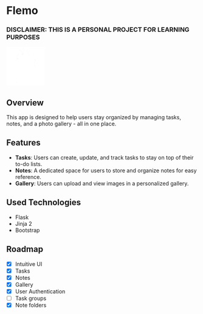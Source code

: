 # Flemo

### DISCLAIMER: THIS IS A PERSONAL PROJECT FOR LEARNING PURPOSES

<img src="./flemo/static/images/flemo.png" width="20%" height="20%">


## Overview
This app is designed to help users stay organized by managing tasks, notes, and a photo gallery - all in one place.

## Features

- **Tasks**: Users can create, update, and track tasks to stay on top of their to-do lists.
- **Notes**: A dedicated space for users to store and organize notes for easy reference.
- **Gallery**: Users can upload and view images in a personalized gallery.

## Used Technologies

- Flask
- Jinja 2
- Bootstrap

## Roadmap

- [x] Intuitive UI
- [x] Tasks
- [x] Notes
- [x] Gallery
- [x] User Authentication
- [ ] Task groups
- [x] Note folders
